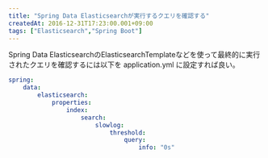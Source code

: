 ```yaml
---
title: "Spring Data Elasticsearchが実行するクエリを確認する"
createdAt: 2016-12-31T17:23:00.001+09:00
tags: ["Elasticsearch","Spring Boot"]
---
```

Spring Data ElasticsearchのElasticsearchTemplateなどを使って最終的に実行されたクエリを確認するには以下を application.yml に設定すれば良い。

```yaml
spring:
    data:
        elasticsearch:
            properties:
                index:
                    search:
                        slowlog:
                            threshold:
                                query:
                                    info: "0s"
```
